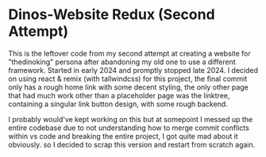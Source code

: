 # Dinos-Website Redux (Second Attempt)

This is the leftover code from my second attempt at creating a website for "thedinoking" persona after abandoning my old one to use a different framework. Started in early 2024 and promptly stopped late 2024.
I decided on using react & remix (with tallwindcss) for this project, the final commit only has a rough home link with some decent styling, the only other page that had much work other than a placeholder page was the linktree, containing a singular link button design, with some rough backend.

I probably would've kept working on this but at somepoint I messed up the entire codebase due to not understanding how to merge commit conflicts within vs code and breaking the entire project, I got quite mad about it obviously. so I decided to scrap this version and restart from scratch again.